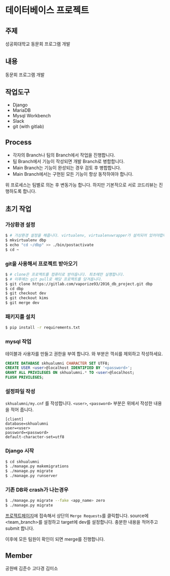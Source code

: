﻿# 데이터베이스 프로젝트
## 주제
성공회대학교 동문회 프로그램 개발


## 내용
동문회 프로그램 개발


## 작업도구
- Django
- MariaDB
- Mysql Workbench
- Slack
- git (with gitlab)


## Process
- 각자의 Branch나 팀의 Branch에서 작업을 진행합니다.
- 팀 Branch에서 기능이 작성되면 개발 Branch로 병합합니다.
- Main Branch는 기능이 완성되는 경우 검토 후 병합합니다.
- Main Branch에서는 구현된 모든 기능이 항상 동작하여야 합니다.

위 프로세스는 팀별로 의논 후 변동가능 합니다. 하지만 기본적으로 서로 코드리뷰는 진행하도록 합니다.


## 초기 작업 

### 가상환경 설정

```bash
$ # 가상환경 설정을 해줍니다. virtualenv, virtualenvwrapper가 설치되어 있어야합니다.
$ mkvirtualenv dbp
$ echo "cd ~/dbp" >> ./bin/postactivate
$ cd ~
```

### git을 사용해서 프로젝트 받아오기 

```bash
$ # clone은 프로젝트를 컴퓨터로 받아옵니다. 최초에만 실행합니다.
$ # 이후에는 git pull로 해당 프로젝트를 당겨옵니다.
$ git clone https://gitlab.com/vaporize93/2016_db_project.git dbp
$ cd dbp
$ git checkout dev
$ git checkout kims
$ git merge dev
```

### 패키지를 설치

```bash
$ pip install -r requirements.txt
```

### mysql 작업

테이블과 사용자를 만들고 권한을 부여 합니다.
<user>와 <password> 부분은 꺽쇠를 제외하고 작성하세요.
```sql
CREATE DATABASE skhualumni CHARACTER SET UTF8;
CREATE USER <user>@localhost IDENTIFIED BY '<password>';
GRANT ALL PRIVILEGES ON skhualumni.* TO <user>@localhost;
FLUSH PRIVILEGES;
```

### 설정파일 작성

`skhualumni/my.cnf` 를 작성합니다.
`<user>`, `<password>` 부분은 위에서 작성한 내용을 적어 줍니다.

```
[client]
database=skhualumni
user=<user>
password=<password>
default-character-set=utf8
```

### Django 시작

```bash
$ cd skhualumni
$ ./manage.py makemigrations
$ ./manage.py migrate
$ ./manage.py runserver
```

### 기존 DB와 crash가 나는경우

```bash
$ ./manage.py migrate --fake <app_name> zero
$ ./manage.py migrate
```

[프로젝트페이지](https://gitlab.com/vaporize93/2016_db_project)에 접속해서  상단의 `Merge Requests`를 클릭합니다. source에 <team_branch>를 설정하고 target에 dev를 설정합니다. 충분한 내용을 적어주고 submit 합니다.  

이후에 모든 팀원이 확인이 되면 merge를 진행합니다.


## Member
공원배
김준수
고다경
김미소
